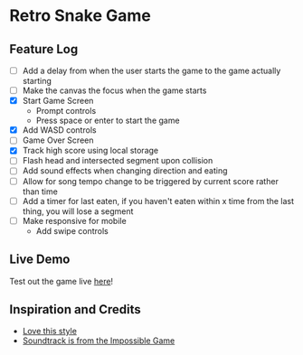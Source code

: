 # Retro Snake Game

## Feature Log

- [ ] Add a delay from when the user starts the game to the game actually starting
- [ ] Make the canvas the focus when the game starts
- [x] Start Game Screen
  - Prompt controls
  - Press space or enter to start the game
- [x] Add WASD controls
- [ ] Game Over Screen
- [x] Track high score using local storage
- [ ] Flash head and intersected segment upon collision
- [ ] Add sound effects when changing direction and eating
- [ ] Allow for song tempo change to be triggered by current score rather than time
- [ ] Add a timer for last eaten, if you haven't eaten within x time from the last thing, you will lose a segment
- [ ] Make responsive for mobile
  - Add swipe controls

## Live Demo

Test out the game live [here](#)!

## Inspiration and Credits

- [Love this style](https://codepen.io/jackrugile/pen/IHbvh)
- [Soundtrack is from the Impossible Game](https://impossiblegame.org/)
